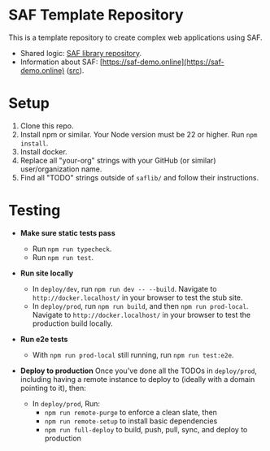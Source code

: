 # SAF Template Repository

This is a template repository to create complex web applications using SAF.

- Shared logic: [SAF library repository](https://github.com/your-org/saflib).
- Information about SAF: [https://saf-demo.online](https://saf-demo.online) ([src](https://github.com/your-org/saf-2025)).

# Setup

1. Clone this repo.
2. Install npm or similar. Your Node version must be 22 or higher. Run `npm install`.
3. Install docker.
4. Replace all "your-org" strings with your GitHub (or similar) user/organization name.
5. Find all "TODO" strings outside of `saflib/` and follow their instructions.

# Testing

- **Make sure static tests pass**
  - Run `npm run typecheck`.
  - Run `npm run test`.

- **Run site locally**
  - In `deploy/dev`, run `npm run dev -- --build`. Navigate to `http://docker.localhost/` in your browser to test the stub site.
  - In `deploy/prod`, run `npm run build`, and then `npm run prod-local`. Navigate to `http://docker.localhost/` in your browser to test the production build locally.

- **Run e2e tests**
  - With `npm run prod-local` still running, run `npm run test:e2e`.

- **Deploy to production**
  Once you've done all the TODOs in `deploy/prod`, including having a remote instance to deploy to (ideally with a domain pointing to it), then:
  - In `deploy/prod`, Run:
    - `npm run remote-purge` to enforce a clean slate, then
    - `npm run remote-setup` to install basic dependencies
    - `npm run full-deploy` to build, push, pull, sync, and deploy to production
